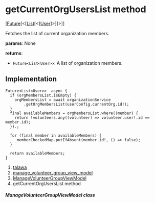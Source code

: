 
<div>

# getCurrentOrgUsersList method

</div>


[[Future](https://api.flutter.dev/flutter/dart-core/Future-class.html)[\<[[List](https://api.flutter.dev/flutter/dart-core/List-class.html)[\<[[User](../../models_user_user_info/User-class.html)]\>]]\>]]




Fetches the list of current organization members.

**params**: None

**returns**:

-   `Future<List<User>>`: A list of organization members.



## Implementation

``` language-dart
Future<List<User>>  async {
  if (orgMembersList.isEmpty) {
    orgMembersList = await organizationService
        .getOrgMembersList(userConfig.currentOrg.id!);
  }
  final availableMembers = orgMembersList.where((member) {
    return !volunteers.any((volunteer) => volunteer.user!.id == member.id);
  }).;

  for (final member in availableMembers) {
    _memberCheckedMap.putIfAbsent(member.id!, () => false);
  }

  return availableMembers;
}
```







1.  [talawa](../../index.html)
2.  [manage_volunteer_group_view_model](../../view_model_after_auth_view_models_event_view_models_manage_volunteer_group_view_model/)
3.  [ManageVolunteerGroupViewModel](../../view_model_after_auth_view_models_event_view_models_manage_volunteer_group_view_model/ManageVolunteerGroupViewModel-class.html)
4.  getCurrentOrgUsersList method

##### ManageVolunteerGroupViewModel class







